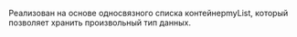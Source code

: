 Реализован на основе односвязного списка контейнерmyList, который позволяет хранить произвольный тип данных.
